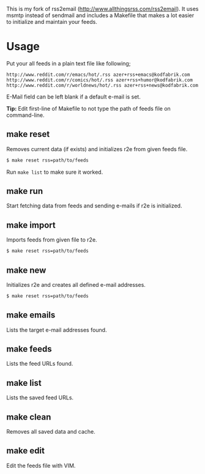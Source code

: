This is my fork of rss2email (http://www.allthingsrss.com/rss2email). It uses
msmtp instead of sendmail and includes a Makefile that makes a lot easier to
initialize and maintain your feeds.

# Usage

Put your all feeds in a plain text file like following;

```
http://www.reddit.com/r/emacs/hot/.rss azer+rss+emacs@kodfabrik.com
http://www.reddit.com/r/comics/hot/.rss azer+rss+humor@kodfabrik.com
http://www.reddit.com/r/worldnews/hot/.rss azer+rss+news@kodfabrik.com
```

E-Mail field can be left blank if a default e-mail is set.

**Tip:** Edit first-line of Makefile to not type the path of feeds file on command-line.

## make reset 

Removes current data (if exists) and initializes r2e from given feeds file.

```bash
$ make reset rss=path/to/feeds
```

Run `make list` to make sure it worked. 

## make run

Start fetching data from feeds and sending e-mails if r2e is initialized.

## make import

Imports feeds from given file to r2e.

```bash
$ make reset rss=path/to/feeds
```

## make new

Initializes r2e and creates all defined e-mail addresses.

```bash
$ make reset rss=path/to/feeds
```

## make emails

Lists the target e-mail addresses found.

## make feeds

Lists the feed URLs found.

## make list

Lists the saved feed URLs.

## make clean

Removes all saved data and cache.

## make edit

Edit the feeds file with VIM.
